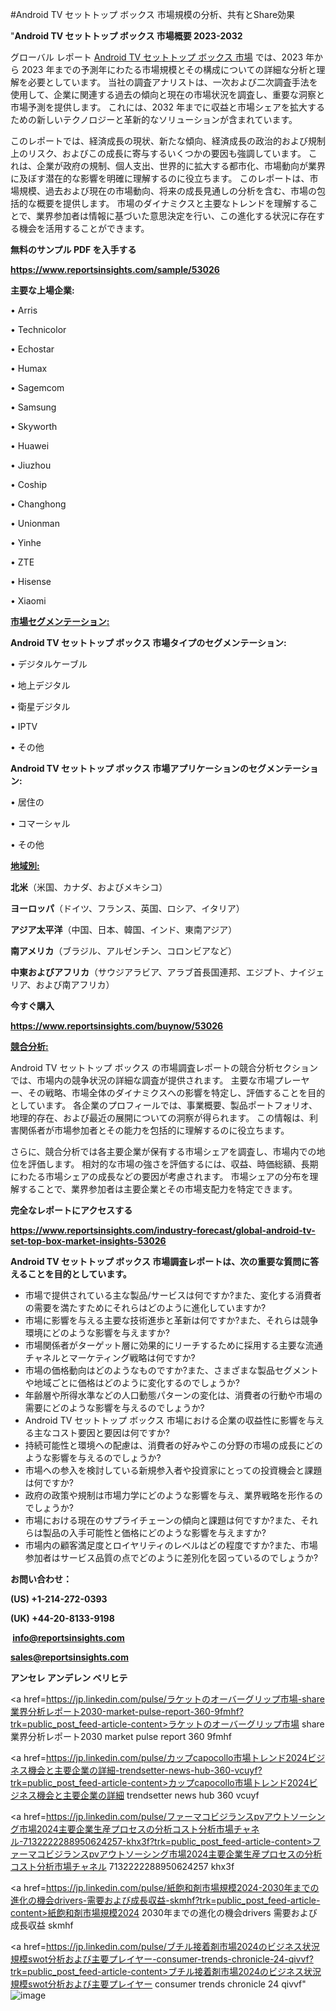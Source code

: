 #Android TV セットトップ ボックス 市場規模の分析、共有とShare効果

"<strong>Android TV セットトップ ボックス 市場概要 2023-2032</strong>

グローバル レポート <a href=https://www.reportsinsights.com/sample/53026>Android TV セットトップ ボックス 市場</a> では、2023 年から 2023 年までの予測年にわたる市場規模とその構成についての詳細な分析と理解を必要としています。 当社の調査アナリストは、一次および二次調査手法を使用して、企業に関連する過去の傾向と現在の市場状況を調査し、重要な洞察と市場予測を提供します。 これには、2032 年までに収益と市場シェアを拡大​​するための新しいテクノロジーと革新的なソリューションが含まれています。

このレポートでは、経済成長の現状、新たな傾向、経済成長の政治的および規制上のリスク、およびこの成長に寄与するいくつかの要因も強調しています。 これは、企業が政府の規制、個人支出、世界的に拡大する都市化、市場動向が業界に及ぼす潜在的な影響を明確に理解するのに役立ちます。 このレポートは、市場規模、過去および現在の市場動向、将来の成長見通しの分析を含む、市場の包括的な概要を提供します。 市場のダイナミクスと主要なトレンドを理解することで、業界参加者は情報に基づいた意思決定を行い、この進化する状況に存在する機会を活用することができます。

<strong><b>無料のサンプル PDF を入手する</b></strong>

<a href=https://www.reportsinsights.com/sample/53026><strong><u>https://www.reportsinsights.com/sample/53026</u></strong></a>

<strong>主要な上場企業:</strong>

• Arris

• Technicolor

• Echostar

• Humax

• Sagemcom

• Samsung

• Skyworth

• Huawei

• Jiuzhou

• Coship

• Changhong

• Unionman

• Yinhe

• ZTE

• Hisense

• Xiaomi

<strong><u>市場セグメンテーション</u></strong><strong><u>:</u></strong>

<strong>Android TV セットトップ ボックス 市場タイプのセグメンテーション:</strong>

• デジタルケーブル

• 地上デジタル

• 衛星デジタル

• IPTV

• その他

<strong>Android TV セットトップ ボックス 市場アプリケーションのセグメンテーション:</strong>

• 居住の

• コマーシャル

• その他

<strong><u>地域別</u></strong><strong><u>:</u></strong>

<strong>北米</strong>（米国、カナダ、およびメキシコ）

<strong>ヨーロッパ</strong>（ドイツ、フランス、英国、ロシア、イタリア）

<strong>アジア太平洋</strong>（中国、日本、韓国、インド、東南アジア）

<strong>南アメリカ</strong>（ブラジル、アルゼンチン、コロンビアなど）

<strong>中東およびアフリカ</strong>（サウジアラビア、アラブ首長国連邦、エジプト、ナイジェリア、および南アフリカ）

<strong>今すぐ購入</strong>

<a href=https://www.reportsinsights.com/buynow/53026><strong><u>https://www.reportsinsights.com/buynow/53026</u></strong></a>

<strong><u>競合分析:</u></strong>

Android TV セットトップ ボックス の市場調査レポートの競合分析セクションでは、市場内の競争状況の詳細な調査が提供されます。 主要な市場プレーヤー、その戦略、市場全体のダイナミクスへの影響を特定し、評価することを目的としています。 各企業のプロフィールでは、事業概要、製品ポートフォリオ、地理的存在、および最近の展開についての洞察が得られます。 この情報は、利害関係者が市場参加者とその能力を包括的に理解するのに役立ちます。

さらに、競合分析では各主要企業が保有する市場シェアを調査し、市場内での地位を評価します。 相対的な市場の強さを評価するには、収益、時価総額、長期にわたる市場シェアの成長などの要因が考慮されます。 市場シェアの分布を理解することで、業界参加者は主要企業とその市場支配力を特定できます。

<strong>完全なレポートにアクセスする</strong>

<a href=https://www.reportsinsights.com/industry-forecast/global-android-tv-set-top-box-market-insights-53026><strong><u><b>https://www.reportsinsights.com/industry-forecast/global-android-tv-set-top-box-market-insights-53026</b></u></strong></a>

<strong><b>Android TV セットトップ ボックス 市場調査レポートは、次の重要な質問に答えることを目的としています。</b></strong>
<ul>
  <li>市場で提供されている主な製品/サービスは何ですか?また、変化する消費者の需要を満たすためにそれらはどのように進化していますか?</li>
  <li>市場に影響を与える主要な技術進歩と革新は何ですか?また、それらは競争環境にどのような影響を与えますか?</li>
  <li>市場関係者がターゲット層に効果的にリーチするために採用する主要な流通チャネルとマーケティング戦略は何ですか?</li>
  <li>市場の価格動向はどのようなものですか?また、さまざまな製品セグメントや地域ごとに価格はどのように変化するのでしょうか?</li>
  <li>年齢層や所得水準などの人口動態パターンの変化は、消費者の行動や市場の需要にどのような影響を与えるのでしょうか?</li>
  <li>Android TV セットトップ ボックス 市場における企業の収益性に影響を与える主なコスト要因と要因は何ですか?</li>
  <li>持続可能性と環境への配慮は、消費者の好みやこの分野の市場の成長にどのような影響を与えるのでしょうか?</li>
  <li>市場への参入を検討している新規参入者や投資家にとっての投資機会と課題は何ですか?</li>
  <li>政府の政策や規制は市場力学にどのような影響を与え、業界戦略を形作るのでしょうか?</li>
  <li>市場における現在のサプライチェーンの傾向と課題は何ですか?また、それらは製品の入手可能性と価格にどのような影響を与えますか?</li>
  <li>市場内の顧客満足度とロイヤリティのレベルはどの程度ですか?また、市場参加者はサービス品質の点でどのように差別化を図っているのでしょうか?</li>
</ul>
<strong>お問い合わせ：</strong>

<strong>(US) +1-214-272-0393</strong>

<strong>(UK) +44-20-8133-9198</strong>

<strong> </strong><a href=info@reportsinsights.com><strong><u>info@reportsinsights.com</u></strong></a>

<a href=sales@reportsinsights.com><strong><u>sales@reportsinsights.com</u></strong></a>

<strong>アンセレ アンデレン ベリヒテ</strong>

<a href=https://jp.linkedin.com/pulse/ラケットのオーバーグリップ市場-share業界分析レポート2030-market-pulse-report-360-9fmhf?trk=public_post_feed-article-content>ラケットのオーバーグリップ市場 share業界分析レポート2030 market pulse report 360 9fmhf</a>

<a href=https://jp.linkedin.com/pulse/カップcapocollo市場トレンド2024ビジネス機会と主要企業の詳細-trendsetter-news-hub-360-vcuyf?trk=public_post_feed-article-content>カップcapocollo市場トレンド2024ビジネス機会と主要企業の詳細 trendsetter news hub 360 vcuyf</a>

<a href=https://jp.linkedin.com/pulse/ファーマコビジランスpvアウトソーシング市場2024主要企業生産プロセスの分析コスト分析市場チャネル-7132222288950624257-khx3f?trk=public_post_feed-article-content>ファーマコビジランスpvアウトソーシング市場2024主要企業生産プロセスの分析コスト分析市場チャネル 7132222288950624257 khx3f</a>

<a href=https://jp.linkedin.com/pulse/紙飽和剤市場規模2024-2030年までの進化の機会drivers-需要および成長収益-skmhf?trk=public_post_feed-article-content>紙飽和剤市場規模2024 2030年までの進化の機会drivers 需要および成長収益 skmhf</a>

<a href=https://jp.linkedin.com/pulse/ブチル接着剤市場2024のビジネス状況規模swot分析および主要プレイヤー-consumer-trends-chronicle-24-qivvf?trk=public_post_feed-article-content>ブチル接着剤市場2024のビジネス状況規模swot分析および主要プレイヤー consumer trends chronicle 24 qivvf</a>"
![image](https://github.com/aakesh123242/RIMarket/assets/158431203/fb270bf1-ad0c-4725-8ba6-48b87fb3e5c7)
